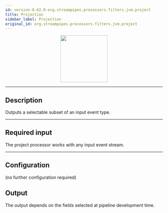 ```yaml
---
id: version-0.62.0-org.streampipes.processors.filters.jvm.project
title: Projection
sidebar_label: Projection
original_id: org.streampipes.processors.filters.jvm.project
---
```




<p align="center"> 
    <img src="/img/pipeline-elements/org.streampipes.processors.filters.jvm.project/icon.png" width="150px;" class="pe-image-documentation"/>
</p>

***

## Description
Outputs a selectable subset of an input event type.

***

## Required input
The project processor works with any input event stream.

***

## Configuration

(no further configuration required)

## Output
The output depends on the fields selected at pipeline development time.
